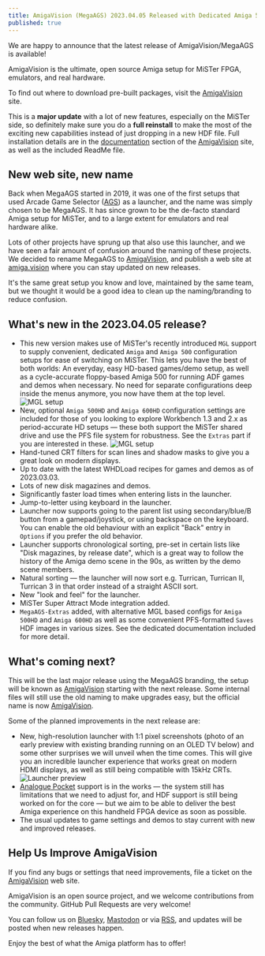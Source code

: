 ```yaml
---
title: AmigaVision (MegaAGS) 2023.04.05 Released with Dedicated Amiga 500 & Amiga 600 Setups
published: true
---
```

We are happy to announce that the latest release of AmigaVision/MegaAGS is available!

AmigaVision is the ultimate, open source Amiga setup for MiSTer FPGA, emulators, and real hardware.

To find out where to download pre-built packages, visit the [AmigaVision](https://amiga.vision) site.

This is a **major update** with a lot of new features, especially on the MiSTer side, so definitely make sure you do a **full reinstall** to make the most of the exciting new capabilities instead of just dropping in a new HDF file. Full installation details are in the [documentation](https://amiga.vision/docs) section of the [AmigaVision] site, as well as the included ReadMe file.

## New web site, new name

Back when MegaAGS started in 2019, it was one of the first setups that used Arcade Game Selector ([AGS]) as a launcher, and the name was simply chosen to be MegaAGS. It has since grown to be the de-facto standard Amiga setup for MiSTer, and to a large extent for emulators and real hardware alike.

Lots of other projects have sprung up that also use this launcher, and we have seen a fair amount of confusion around the naming of these projects. We decided to rename MegaAGS to [AmigaVision], and publish a web site at [amiga.vision] where you can stay updated on new releases.

It's the same great setup you know and love, maintained by the same team, but we thought it would be a good idea to clean up the naming/branding to reduce confusion.

## What's new in the 2023.04.05 release?

* This new version makes use of MiSTer's recently introduced `MGL` support to supply convenient, dedicated `Amiga` and `Amiga 500` configuration setups for ease of switching on MiSTer. This lets you have the best of both worlds: An everyday, easy HD-based games/demo setup, as well as a cycle-accurate floppy-based Amiga 500 for running ADF games and demos when necessary. No need for separate configurations deep inside the menus anymore, you now have them at the top level. ![MGL setup](https://amiga.vision/images/cores.jpg)
* New, optional `Amiga 500HD` and `Amiga 600HD` configuration settings are included for those of you looking to explore Workbench 1.3 and 2.x as period-accurate HD setups — these both support the MiSTer shared drive and use the PFS file system for robustness. See the `Extras` part if you are interested in these. ![MGL setup](https://amiga.vision/images/wb13.jpg)
* Hand-tuned CRT filters for scan lines and shadow masks to give you a great look on modern displays.
* Up to date with the latest WHDLoad recipes for games and demos as of 2023.03.03.
* Lots of new disk magazines and demos.
* Significantly faster load times when entering lists in the launcher.
* Jump-to-letter using keyboard in the launcher.
* Launcher now supports going to the parent list using secondary/blue/B button from a gamepad/joystick, or using backspace on the keyboard. You can enable the old behaviour with an explicit "Back" entry in `Options` if you prefer the old behavior.
* Launcher supports chronological sorting, pre-set in certain lists like "Disk magazines, by release date", which is a great way to follow the history of the Amiga demo scene in the 90s, as written by the demo scene members.
* Natural sorting — the launcher will now sort e.g. Turrican, Turrican II, Turrican 3 in that order instead of a straight ASCII sort.
* New "look and feel" for the launcher.
* MiSTer Super Attract Mode integration added.
* `MegaAGS-Extras` added, with alternative MGL based configs for `Amiga 500HD` and `Amiga 600HD` as well as some convenient PFS-formatted `Saves` HDF images in various sizes. See the dedicated documentation included for more detail.

## What's coming next?

This will be the last major release using the MegaAGS branding, the setup will be known as [AmigaVision] starting with the next release. Some internal files will still use the old naming to make upgrades easy, but the official name is now [AmigaVision].

Some of the planned improvements in the next release are:

* New, high-resolution launcher with 1:1 pixel screenshots (photo of an early preview with existing branding running on an OLED TV below) and some other surprises we will unveil when the time comes. This will give you an incredible launcher experience that works great on modern HDMI displays, as well as still being compatible with 15kHz CRTs. ![Launcher preview](https://amiga.vision/images/launcher.jpg)
* [Analogue Pocket] support is in the works — the system still has limitations that we need to adjust for, and HDF support is still being worked on for the core — but we aim to be able to deliver the best Amiga experience on this handheld FPGA device as soon as possible.
* The usual updates to game settings and demos to stay current with new and improved releases.

## Help Us Improve AmigaVision

If you find any bugs or settings that need improvements, file a ticket on the [AmigaVision] web site.

AmigaVision is an open source project, and we welcome contributions from the community. GitHub Pull Requests are very welcome!

You can follow us on [Bluesky], [Mastodon] or via [RSS], and updates will be posted when new releases happen.

Enjoy the best of what the Amiga platform has to offer!

[AmigaVision]:https://amiga.vision
[amiga.vision]:https://amiga.vision
[Analogue Pocket]:https://www.analogue.co/pocket
[AGS]:https://github.com/Optiroc/ArcadeGameSelector
[Mastodon]:https://mastodon.social/@amiga_vision
[Bluesky]:https://bsky.app/profile/amiga.vision
[RSS]:https://amiga.vision/feed.xml
